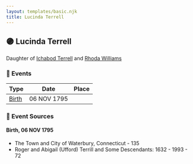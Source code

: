 ```yaml
---
layout: templates/basic.njk
title: Lucinda Terrell
---
```

## 🟣 Lucinda Terrell

Daughter of [Ichabod Terrell](/people/6/66420816) and [Rhoda Williams](/people/2/220352)

### 📆 Events

Type | Date | Place
------ | ------ | ------
[Birth](#event-c6a83d19-6533-4141-8f4a-f52f5637f37c) | 06 NOV 1795 |

### 📰 Event Sources

#### <a id="event-c6a83d19-6533-4141-8f4a-f52f5637f37c"></a> Birth, 06 NOV 1795
* The Town and City of Waterbury, Connecticut  - 135
* Roger and Abigail (Ufford) Terrill and Some Descendants: 1632 - 1993  - 72